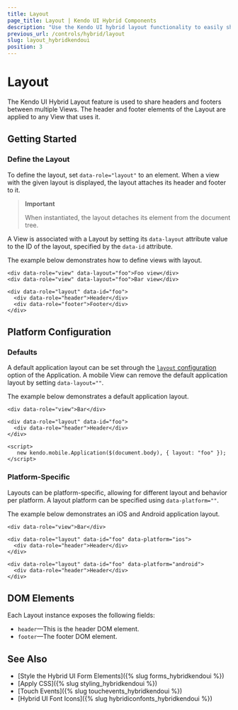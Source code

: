 ```yaml
---
title: Layout
page_title: Layout | Kendo UI Hybrid Components
description: "Use the Kendo UI hybrid layout functionality to easily share headers and footers between multiple views."
previous_url: /controls/hybrid/layout
slug: layout_hybridkendoui
position: 3
---
```


# Layout

The Kendo UI Hybrid Layout feature is used to share headers and footers between multiple Views. The header and footer elements of the Layout are applied to any View that uses it.

## Getting Started

### Define the Layout

To define the layout, set `data-role="layout"` to an element. When a view with the given layout is displayed, the layout attaches its header and footer to it.

> **Important**
>
> When instantiated, the layout detaches its element from the document tree.

A View is associated with a Layout by setting its `data-layout` attribute value to the ID of the layout, specified by the `data-id` attribute.

The example below demonstrates how to define views with layout.



    <div data-role="view" data-layout="foo">Foo view</div>
    <div data-role="view" data-layout="foo">Bar view</div>

    <div data-role="layout" data-id="foo">
      <div data-role="header">Header</div>
      <div data-role="footer">Footer</div>
    </div>

## Platform Configuration

### Defaults

A default application layout can be set through the [`layout` configuration](/api/javascript/mobile/application#layout-string) option of the Application. A mobile View can remove the default application layout by setting `data-layout=""`.

The example below demonstrates a default application layout.



    <div data-role="view">Bar</div>

    <div data-role="layout" data-id="foo">
      <div data-role="header">Header</div>
    </div>

    <script>
       new kendo.mobile.Application($(document.body), { layout: "foo" });
    </script>

### Platform-Specific

Layouts can be platform-specific, allowing for different layout and behavior per platform. A layout platform can be specified using `data-platform=""`.

The example below demonstrates an iOS and Android application layout.



    <div data-role="view">Bar</div>

    <div data-role="layout" data-id="foo" data-platform="ios">
      <div data-role="header">Header</div>
    </div>

    <div data-role="layout" data-id="foo" data-platform="android">
      <div data-role="header">Header</div>
    </div>

## DOM Elements

Each Layout instance exposes the following fields:

* `header`&mdash;This is the header DOM element.
* `footer`&mdash;The footer DOM element.

## See Also

* [Style the Hybrid UI Form Elements]({% slug forms_hybridkendoui %})
* [Apply CSS]({% slug styling_hybridkendoui %})
* [Touch Events]({% slug touchevents_hybridkendoui %})
* [Hybrid UI Font Icons]({% slug hybridiconfonts_hybridkendoui %})
